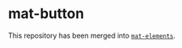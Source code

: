 # mat-button

This repository has been merged into [`mat-elements`](https://github.com/expandjs/mat-elements).
